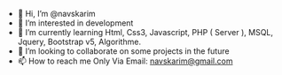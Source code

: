 - 👋 Hi, I’m @navskarim
- 👀 I’m interested in development
- 🌱 I’m currently learning Html, Css3, Javascript, PHP ( Server ), MSQL, Jquery, Bootstrap v5, Algorithme.
- 💞️ I’m looking to collaborate on some projects in the future
- 📫 How to reach me Only Via Email: navskarim@gmail.com

<!---
navskarim/navskarim is a ✨ special ✨ repository because its `README.md` (this file) appears on your GitHub profile.
You can click the Preview link to take a look at your changes.
--->
